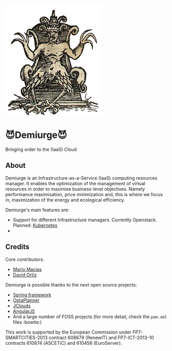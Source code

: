 ![Demiurge image](demiurge.png)

# :smiling_imp:Demiurge:smiling_imp:

Bringing order to the (IaaS) Cloud

## About

Demiurge is an Infrastructure-as-a-Service (IaaS) computing resources manager. It enables the optimization of the
management of virtual resources in order to maximise business-level objectives. Namely performance maximisation, price
minimization and, this is where we focus in, maximization of the energy and ecological efficiency.

Demiurge's main features are:

* Support for different Infrastructure managers. Currently Openstack. Planned: [Kubernetes](http://kubernetes.io/)
* 



## Credits

Core contributors:

* [Mario Macias](http://github.com/mariomac)
* [David Ortiz](http://github.com/davidor)

Demiurge is possible thanks to the next open source projects:

* [Spring framework](https://github.com/spring-projects/spring-framework)
* [OptaPlanner](https://github.com/droolsjbpm/optaplanner)
* [JClouds](https://github.com/jclouds/jclouds)
* [AngularJS](https://github.com/angular/angular)
* And a large number of FOSS projects (for more detail, check the `pom.xml` files :bowtie:)



This work is supported by the European Commission under FP7-SMARTCITIES-2013 contract 608679 (RenewIT)
and FP7-ICT-2013-10 contracts 610874 (ASCETiC) and 610456 (EuroServer).




